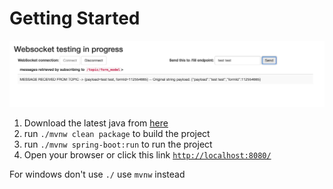 # Getting Started

![App Test Page to show functionality](images/localhost_8080.png)
1. Download the latest java from [here](https://adoptium.net/temurin/releases/?version=20)
2. run `./mvnw clean package` to build the project 
3. run `./mvnw spring-boot:run` to run the project
4. Open your browser or click this link [`http://localhost:8080/`](http://localhost:8080/)

For windows don't use `./` use `mvnw` instead
